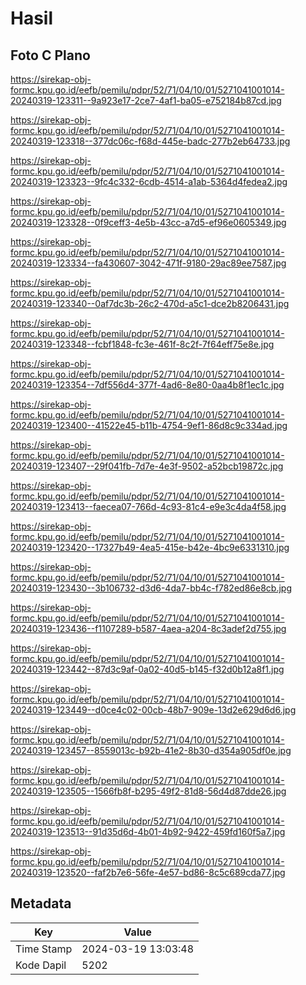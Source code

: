 # Hasil

## Foto C Plano

https://sirekap-obj-formc.kpu.go.id/eefb/pemilu/pdpr/52/71/04/10/01/5271041001014-20240319-123311--9a923e17-2ce7-4af1-ba05-e752184b87cd.jpg

https://sirekap-obj-formc.kpu.go.id/eefb/pemilu/pdpr/52/71/04/10/01/5271041001014-20240319-123318--377dc06c-f68d-445e-badc-277b2eb64733.jpg

https://sirekap-obj-formc.kpu.go.id/eefb/pemilu/pdpr/52/71/04/10/01/5271041001014-20240319-123323--9fc4c332-6cdb-4514-a1ab-5364d4fedea2.jpg

https://sirekap-obj-formc.kpu.go.id/eefb/pemilu/pdpr/52/71/04/10/01/5271041001014-20240319-123328--0f9ceff3-4e5b-43cc-a7d5-ef96e0605349.jpg

https://sirekap-obj-formc.kpu.go.id/eefb/pemilu/pdpr/52/71/04/10/01/5271041001014-20240319-123334--fa430607-3042-471f-9180-29ac89ee7587.jpg

https://sirekap-obj-formc.kpu.go.id/eefb/pemilu/pdpr/52/71/04/10/01/5271041001014-20240319-123340--0af7dc3b-26c2-470d-a5c1-dce2b8206431.jpg

https://sirekap-obj-formc.kpu.go.id/eefb/pemilu/pdpr/52/71/04/10/01/5271041001014-20240319-123348--fcbf1848-fc3e-461f-8c2f-7f64eff75e8e.jpg

https://sirekap-obj-formc.kpu.go.id/eefb/pemilu/pdpr/52/71/04/10/01/5271041001014-20240319-123354--7df556d4-377f-4ad6-8e80-0aa4b8f1ec1c.jpg

https://sirekap-obj-formc.kpu.go.id/eefb/pemilu/pdpr/52/71/04/10/01/5271041001014-20240319-123400--41522e45-b11b-4754-9ef1-86d8c9c334ad.jpg

https://sirekap-obj-formc.kpu.go.id/eefb/pemilu/pdpr/52/71/04/10/01/5271041001014-20240319-123407--29f041fb-7d7e-4e3f-9502-a52bcb19872c.jpg

https://sirekap-obj-formc.kpu.go.id/eefb/pemilu/pdpr/52/71/04/10/01/5271041001014-20240319-123413--faecea07-766d-4c93-81c4-e9e3c4da4f58.jpg

https://sirekap-obj-formc.kpu.go.id/eefb/pemilu/pdpr/52/71/04/10/01/5271041001014-20240319-123420--17327b49-4ea5-415e-b42e-4bc9e6331310.jpg

https://sirekap-obj-formc.kpu.go.id/eefb/pemilu/pdpr/52/71/04/10/01/5271041001014-20240319-123430--3b106732-d3d6-4da7-bb4c-f782ed86e8cb.jpg

https://sirekap-obj-formc.kpu.go.id/eefb/pemilu/pdpr/52/71/04/10/01/5271041001014-20240319-123436--f1107289-b587-4aea-a204-8c3adef2d755.jpg

https://sirekap-obj-formc.kpu.go.id/eefb/pemilu/pdpr/52/71/04/10/01/5271041001014-20240319-123442--87d3c9af-0a02-40d5-b145-f32d0b12a8f1.jpg

https://sirekap-obj-formc.kpu.go.id/eefb/pemilu/pdpr/52/71/04/10/01/5271041001014-20240319-123449--d0ce4c02-00cb-48b7-909e-13d2e629d6d6.jpg

https://sirekap-obj-formc.kpu.go.id/eefb/pemilu/pdpr/52/71/04/10/01/5271041001014-20240319-123457--8559013c-b92b-41e2-8b30-d354a905df0e.jpg

https://sirekap-obj-formc.kpu.go.id/eefb/pemilu/pdpr/52/71/04/10/01/5271041001014-20240319-123505--1566fb8f-b295-49f2-81d8-56d4d87dde26.jpg

https://sirekap-obj-formc.kpu.go.id/eefb/pemilu/pdpr/52/71/04/10/01/5271041001014-20240319-123513--91d35d6d-4b01-4b92-9422-459fd160f5a7.jpg

https://sirekap-obj-formc.kpu.go.id/eefb/pemilu/pdpr/52/71/04/10/01/5271041001014-20240319-123520--faf2b7e6-56fe-4e57-bd86-8c5c689cda77.jpg


## Metadata

| Key        | Value               |
| ---------- | ------------------- |
| Time Stamp | 2024-03-19 13:03:48 |
| Kode Dapil | 5202                |



